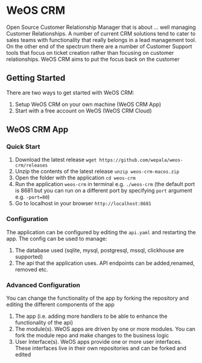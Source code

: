 # WeOS CRM
Open Source Customer Relationship Manager that is about ... well managing Customer Relationships. A number of current CRM solutions tend to cater to sales teams with functionality
that really belongs in a lead management tool. On the other end of the spectrum there are a number of Customer Support tools
that focus on ticket creation rather than focusing on customer relationships. WeOS CRM aims to put the focus back on the customer

## Getting Started

There are two ways to get started with WeOS CRM:

1. Setup WeOS CRM on your own machine (WeOS CRM App)
1. Start with a free account on WeOS (WeOS CRM Cloud)

## WeOS CRM App

### Quick Start
1. Download the latest release `wget https://github.com/wepala/weos-crm/releases`
1. Unzip the contents of the latest release  `unzip weos-crm-macos.zip`
1. Open the folder with the application `cd weos-crm`
1. Run the application `weos-crm` in terminal e.g. `./weos-crm` (the default port is 8681 but you can run on a different port by specifying `port` argument e.g.  `-port=80`)
1. Go to localhost in your browser `http://localhost:8681`

### Configuration

The application can be configured by editing the `api.yaml` and restarting the app. The config can be used to manage:

1. The database used (sqlite, mysql, postgresql, mssql, clickhouse are supported)
1. The api that the application uses. API endpoints can be added,renamed, removed etc.

### Advanced Configuration

You can change the functionality of the app by forking the repository and editing the different components of the app

1. The app (i.e. adding more handlers to be able to enhance the functionality of the api)
1. The module(s). WeOS apps are driven by one or more modules. You can fork the module repo and make changes to the business logic
1. User Interface(s). WeOS apps provide one or more user interfaces. These interfaces live in their own repositories and can be forked and edited



